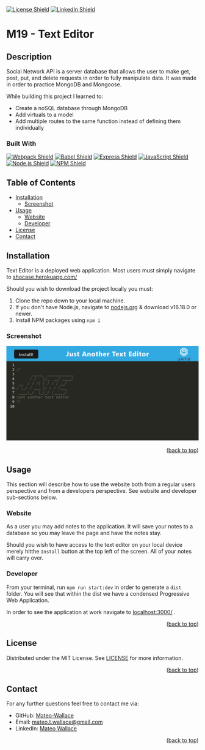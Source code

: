 <p id="readme-top"></p>

[![License Shield](https://img.shields.io/badge/License-MIT-success?style=for-the-badge)](./LICENSE) [![LinkedIn Shield](https://img.shields.io/badge/LinkedIn-555555?style=for-the-badge&logo=linkedin)](https://www.linkedin.com/in/mateo-wallace/)

# M19 - Text Editor

## Description

Social Network API is a server database that allows the user to make get, post, put, and delete requests in order to fully manipulate data. It was made in order to practice MongoDB and Mongoose.

While building this project I learned to:
- Create a noSQL database through MongoDB
- Add virtuals to a model
- Add multiple routes to the same function instead of defining them individually

### Built With

[![Webpack Shield](https://img.shields.io/badge/WebPack-8DD6F9?&style=for-the-badge&logo=webpack&logoColor=333333)](https://webpack.js.org/) [![Babel Shield](https://img.shields.io/badge/Babel-F9DC3E?&style=for-the-badge&logo=babel&logoColor=333333)](https://babeljs.io/) [![Express Shield](https://img.shields.io/badge/Express-000000?&style=for-the-badge&logo=express&logoColor=white)](http://expressjs.com/) [![JavaScript Shield](https://img.shields.io/badge/JavaScript-F7DF1E?&style=for-the-badge&logo=javascript&logoColor=272727)](https://developer.mozilla.org/en-US/docs/Web/JavaScript) [![Node.js Shield](https://img.shields.io/badge/Node.js-339933?&style=for-the-badge&logo=node.js&logoColor=white)](https://nodejs.org/en/) [![NPM Shield](https://img.shields.io/badge/NPM-333333?&style=for-the-badge&logo=npm&logoColor=white)](https://www.npmjs.com/)

## Table of Contents
- [Installation](#installation)
    - [Screenshot](#screenshot)
- [Usage](#usage)
    - [Website](#website)
    - [Developer](#developer)
- [License](#license)
- [Contact](#contact)

## Installation

Text Editor is a deployed web application. Most users must simply navigate to [shocase.herokuapp.com/](https://shocase.herokuapp.com/)

Should you wish to download the project locally you must:

1. Clone the repo down to your local machine.
1. If you don't have Node.js, navigate to [nodejs.org](https://nodejs.org/en/) & download v16.18.0 or newer.
1. Install NPM packages using `npm i`

### Screenshot
![example deployed site](./assets/deployed.png)

<p align="right">(<a href="#readme-top">back to top</a>)</p>

## Usage

This section will describe how to use the website both from a regular users perspective and from a developers perspective. See website and developer sub-sections below.

### Website

As a user you may add notes to the application. It will save your notes to a database so you may leave the page and have the notes stay. 

Should you wish to have access to the text editor on your local device merely hitthe `Install` button at the top left of the screen. All of your notes will carry over.

### Developer

From your terminal, run `npm run start:dev` in order to generate a `dist` folder. You will see that within the dist we have a condensed Progressive Web Application.

In order to see the application at work navigate to [localhost:3000/](http://localhost:3000/) .

<p align="right">(<a href="#readme-top">back to top</a>)</p>

## License

Distributed under the MIT License. See [LICENSE](./LICENSE) for more information.
<p align="right">(<a href="#readme-top">back to top</a>)</p>

## Contact

For any further questions feel free to contact me via:
- GitHub: [Mateo-Wallace](https://github.com/Mateo-Wallace)
- Email: [mateo.t.wallace@gmail.com](mailto:mateo.t.wallace@gmail.com)
- LinkedIn: [Mateo Wallace](https://www.linkedin.com/in/mateo-wallace-57931b254/)
<p align="right">(<a href="#readme-top">back to top</a>)</p>